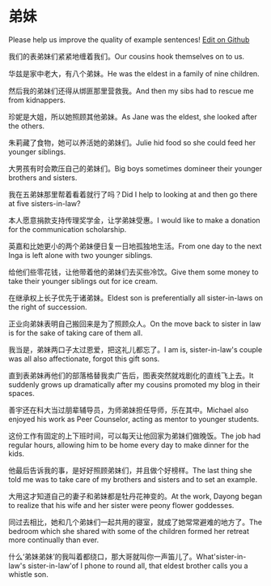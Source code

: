 # 弟妹

Please help us improve the quality of example sentences! [Edit on Github](https://github.com/jiyushe/jiyu-example-sentence-source/blob/main/chinese/dimei.md)

<p><span class="chinese">我们的表弟妹们紧紧地缠着我们。</span><span class="english">Our cousins hook themselves on to us.</span></p>

<p><span class="chinese">华兹是家中老大，有八个弟妹。</span><span class="english">He was the eldest in a family of nine children.</span></p>

<p><span class="chinese">然后我的弟妹们还得从绑匪那里营救我。</span><span class="english">And then my sibs had to rescue me from kidnappers.</span></p>

<p><span class="chinese">珍妮是大姐，所以她照顾其他弟妹。</span><span class="english">As Jane was the eldest, she looked after the others.</span></p>

<p><span class="chinese">朱莉藏了食物，她可以养活她的弟妹们。</span><span class="english">Julie hid food so she could feed her younger siblings.</span></p>

<p><span class="chinese">大男孩有时会欺压自己的弟妹们。</span><span class="english">Big boys sometimes domineer their younger brothers and sisters.</span></p>

<p><span class="chinese">我在五弟妹那里帮着看着就行了吗？</span><span class="english">Did I help to looking at and then go there at five sisters-in-law?</span></p>

<p><span class="chinese">本人愿意捐款支持传理奖学金，让学弟妹受惠。</span><span class="english">I would like to make a donation for the communication scholarship.</span></p>

<p><span class="chinese">英嘉和比她更小的两个弟妹便日复一日地孤独地生活。</span><span class="english">From one day to the next Inga is left alone with two younger siblings.</span></p>

<p><span class="chinese">给他们些零花钱，让他带着他的弟妹们去买些冷饮。</span><span class="english">Give them some money to take their younger siblings out for ice cream.</span></p>

<p><span class="chinese">在继承权上长子优先于诸弟妹。</span><span class="english">Eldest son is preferentially all sister-in-laws on the right of succession.</span></p>

<p><span class="chinese">正业向弟妹表明自己搬回来是为了照顾众人。</span><span class="english">On the move back to sister in law is for the sake of taking care of them all.</span></p>

<p><span class="chinese">我当是，弟妹两口子太过恩爱，把这礼儿都忘了。</span><span class="english">I am is, sister-in-law's couple was all also affectionate, forgot this gift sons.</span></p>

<p><span class="chinese">直到表弟妹再他们的部落格替我卖广告后，图表突然就戏剧化的直线飞上去。</span><span class="english">It suddenly grows up dramatically after my cousins promoted my blog in their spaces.</span></p>

<p><span class="chinese">善宇还在科大当过朋辈辅导员，为师弟妹担任导师，乐在其中。</span><span class="english">Michael also enjoyed his work as Peer Counselor, acting as mentor to younger students.</span></p>

<p><span class="chinese">这份工作有固定的上下班时间，可以每天让他回家为弟妹们做晚饭。</span><span class="english">The job had regular hours, allowing him to be home every day to make dinner for the kids.</span></p>

<p><span class="chinese">他最后告诉我的事，是好好照顾弟妹们，并且做个好榜样。</span><span class="english">The last thing she told me was to take care of my brothers and sisters and to set an example.</span></p>

<p><span class="chinese">大用这才知道自己的妻子和弟妹都是牡丹花神变的。</span><span class="english">At the work, Dayong began to realize that his wife and her sister were peony flower goddesses.</span></p>

<p><span class="chinese">同过去相比，她和几个弟妹们一起共用的寝室，就成了她常常避难的地方了。</span><span class="english">The bedroom which she shared with some of the children formed her retreat more continually than ever.</span></p>

<p><span class="chinese">什么‘弟妹弟妹’的我叫着都绕口，那大哥就叫你一声笛儿了。</span><span class="english">What'sister-in-law's sister-in-law'of I phone to round all, that eldest brother calls you a whistle son.</span></p>

